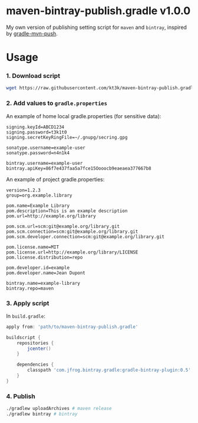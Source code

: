 # maven-bintray-publish.gradle v1.0.0

My own version of publishing setting script for `maven` and `bintray`, inspired by [gradle-mvn-push](https://github.com/chrisbanes/gradle-mvn-push).

# Usage

### 1. Download script

```sh
wget https://raw.githubusercontent.com/kt3k/maven-bintray-publish.gradle/v1.0.0/maven-bintray-publish.gradle
```

### 2. Add values to `gradle.properties`

An example of home local gradle.properties (for sensitive data):

```properties
signing.keyId=ABCD1234
signing.password=t3k1t0
signing.secretKeyRingFile=~/.gnupg/secring.gpg

sonatype.username=example-user
sonatype.password=n4n1k4

bintray.username=example-user
bintray.apiKey=86f7e437faa5a7fce15Oooocb9eaeaea377667b8
```

An example of project gradle.properties:
```properties
version=1.2.3
group=org.example.library

pom.name=Example Library
pom.description=This is an example description
pom.url=http://example.org/library

pom.scm.url=scm:git@example.org/library.git
pom.scm.connection=scm:git@example.org/library.git
pom.scm.developer.connection=scm:git@example.org/library.git

pom.license.name=MIT
pom.license.url=http://example.org/library/LICENSE
pom.license.distribution=repo

pom.developer.id=example
pom.developer.name=Jean Dupont

bintray.name=example-library
bintray.repo=maven
```

### 3. Apply script

In `build.gradle`:

```groovy
apply from: 'path/to/maven-bintray-publish.gradle'

buildscript {
    repositories {
        jcenter()
    }

    dependencies {
        classpath 'com.jfrog.bintray.gradle:gradle-bintray-plugin:0.5'
    }
}
```

### 4. Publish

```sh
./gradlew uploadArchives # maven release
./gradlew bintray # bintray
```
